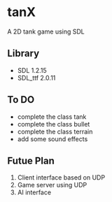 # tanX
A 2D tank game using SDL

## Library
+ SDL 1.2.15  
+ SDL_ttf 2.0.11  

## To DO
+ complete the class tank
+ complete the class bullet
+ complete the class terrain
+ add some sound effects

## Futue Plan
1. Client interface based on UDP  
2. Game server using UDP  
3. AI interface  
